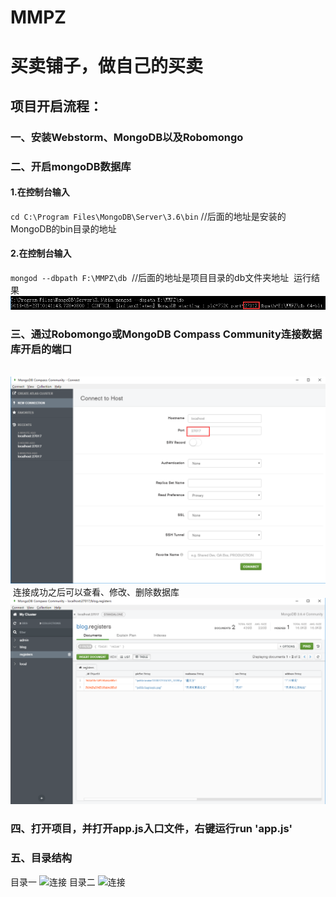 # MMPZ
# 买卖铺子，做自己的买卖
## 项目开启流程：
### 一、安装Webstorm、MongoDB以及Robomongo
### 二、开启mongoDB数据库
#### 1.在控制台输入
  `cd C:\Program Files\MongoDB\Server\3.6\bin` //后面的地址是安装的MongoDB的bin目录的地址
#### 2.在控制台输入
  `mongod --dbpath F:\MMPZ\db`  //后面的地址是项目目录的db文件夹地址
  运行结果
  ![cmd](https://github.com/Nangxif/MMPZ/blob/master/public/img/cmd.png)
### 三、通过Robomongo或MongoDB Compass Community连接数据库开启的端口
  ![连接](https://github.com/Nangxif/MMPZ/blob/master/public/img/connent.png)
  连接成功之后可以查看、修改、删除数据库
  ![连接](https://github.com/Nangxif/MMPZ/blob/master/public/img/table.png)
### 四、打开项目，并打开app.js入口文件，右键运行run 'app.js'
### 五、目录结构
  目录一
  ![连接](https://github.com/Nangxif/MMPZ/blob/master/public/img/index_1.png)
  目录二
  ![连接](https://github.com/Nangxif/MMPZ/blob/master/public/img/index_2.png)